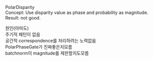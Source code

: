 PolarDisparity</br>
Concept: Use disparity value as phase and probability as magnitude.</br>
Result: not good.</br>

원인(아마도)</br>
주기적 패턴이 없음</br>
공간적 correspondence를 처리하려는 노력없음</br>
PolarPhaseGate가 진짜좋은지모름</br>
batchnorm이 magnitude를 제한할지도모름</br>
